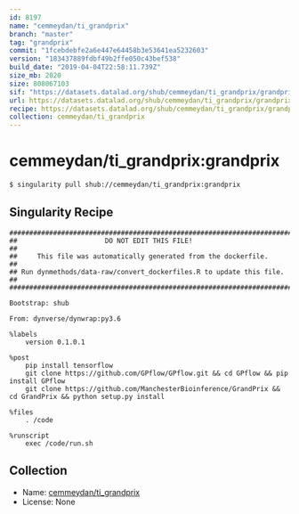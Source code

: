 ```yaml
---
id: 8197
name: "cemmeydan/ti_grandprix"
branch: "master"
tag: "grandprix"
commit: "1fcebdebfe2a6e447e64458b3e53641ea5232603"
version: "183437889fdbf49b2ffe050c43bef538"
build_date: "2019-04-04T22:58:11.739Z"
size_mb: 2020
size: 808067103
sif: "https://datasets.datalad.org/shub/cemmeydan/ti_grandprix/grandprix/2019-04-04-1fcebdeb-18343788/183437889fdbf49b2ffe050c43bef538.simg"
url: https://datasets.datalad.org/shub/cemmeydan/ti_grandprix/grandprix/2019-04-04-1fcebdeb-18343788/
recipe: https://datasets.datalad.org/shub/cemmeydan/ti_grandprix/grandprix/2019-04-04-1fcebdeb-18343788/Singularity
collection: cemmeydan/ti_grandprix
---
```


# cemmeydan/ti_grandprix:grandprix

```bash
$ singularity pull shub://cemmeydan/ti_grandprix:grandprix
```

## Singularity Recipe

```singularity
########################################################################
##                      DO NOT EDIT THIS FILE!                        ##
##     This file was automatically generated from the dockerfile.     ##
## Run dynmethods/data-raw/convert_dockerfiles.R to update this file. ##
########################################################################

Bootstrap: shub

From: dynverse/dynwrap:py3.6

%labels
    version 0.1.0.1

%post
    pip install tensorflow
    git clone https://github.com/GPflow/GPflow.git && cd GPflow && pip install GPflow
    git clone https://github.com/ManchesterBioinference/GrandPrix && cd GrandPrix && python setup.py install

%files
    . /code

%runscript
    exec /code/run.sh
```

## Collection

 - Name: [cemmeydan/ti_grandprix](https://github.com/cemmeydan/ti_grandprix)
 - License: None

